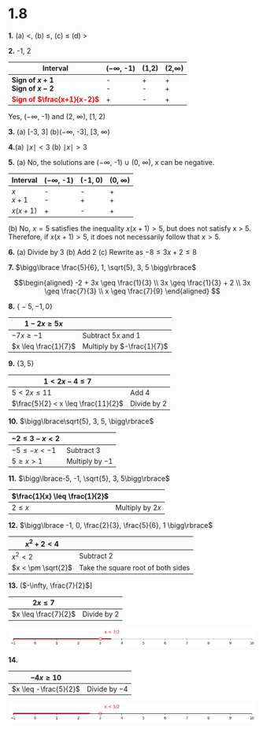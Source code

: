 # 1.8
**1.** (a) $<$, (b) $\leq$, (c) $\leq$ (d) $>$

**2.** -1, 2

| Interval                                               | ($-\infty$, -1) | (1,2)  | (2,$\infty$) |
| ------------------------------------------------------ | --------------- | ------ | ------------ |
| **Sign of $x + 1$**<br>**Sign of $x - 2$**             | -<br>-          | +<br>- | +<br>+       |
| <font color="red">**Sign of $\frac{x+1}{x-2}$**</font> | +               | -      | +            |

Yes, ($-\infty$, -1) and (2, $\infty$), \[1, 2)

**3.** (a) \[-3, 3\] (b)($-\infty$, -3], \[3, $\infty$) 

**4.**(a) $\mid x \mid < 3$ (b) $\mid x \mid > 3$

**5.** 
(a) No, the solutions are ($-\infty$, -1) $\cup$ (0, $\infty$), x can be negative. 

| Interval     | ($-\infty$, -1) | (-1, 0) | (0, $\infty$) |
| ------------ | --------------- | ------- | ------------- |
| $x$<br>$x+1$ | -<br>-          | -<br>+  | +<br>+        |
| $x(x+1)$     | +               | -       | +             |

(b) No, $x = 5$ satisfies the inequality $x(x + 1) > 5$, but does not satisfy x > 5. Therefore, if $x(x + 1) > 5$, it does not necessarily follow that $x > 5$.

**6.** (a) Divide by 3 (b) Add 2 (c) Rewrite as $-8 \leq 3x + 2 \leq 8$

**7.** $\bigg\lbrace \frac{5}{6}, 1, \sqrt{5}, 3, 5 \bigg\rbrace$

$$\begin{aligned}
   -2 + 3x \geq \frac{1}{3} \\
   3x \geq \frac{1}{3} + 2 \\
   3x \geq \frac{7}{3} \\
   x \geq \frac{7}{9}
   \end{aligned}
$$


**8.** $\bigg\lbrace -5, -1, 0\bigg\rbrace$

| $1 - 2x \geq 5x$     |                            |
| -------------------- | -------------------------- |
| $-7x \geq -1$        | Subtract $5x$ and $1$      |
| $x \leq \frac{1}{7}$ | Multiply by $-\frac{1}{7}$ |

**9.** $\bigg\lbrace 3, 5\bigg\rbrace$

| $1 < 2x - 4 \leq 7$                 |             |
| ----------------------------------- | ----------- |
| $5 < 2x \leq 11$                    | Add $4$     |
| $\frac{5}{2} < x \leq \frac{11}{2}$ | Divide by 2 |

**10.** $\bigg\lbrace\sqrt{5}, 3, 5, \bigg\rbrace$

| $-2 \leq 3-x < 2$ |                  |
| ----------------- | ---------------- |
| $-5 \leq -x < -1$ | Subtract $3$     |
| $5 \geq x > 1$    | Multiply by $-1$ |

**11.** $\bigg\lbrace-5, -1, \sqrt{5}, 3, 5\bigg\rbrace$

| $\frac{1}{x} \leq \frac{1}{2}$ |                  |
| ------------------------------ | ---------------- |
| $2 \leq x$                     | Multiply by $2x$ |

**12.** $\bigg\lbrace -1, 0, \frac{2}{3}, \frac{5}{6}, 1 \bigg\rbrace$

| $x^2 + 2 < 4$      |                                    |
| ------------------ | ---------------------------------- |
| $x^2 < 2$          | Subtract $2$                       |
| $x < \pm \sqrt{2}$ | Take the square root of both sides |
**13.** ($-\infty, \frac{7}{2}$\] 

| $2x \leq 7$          |               |
| -------------------- | ------------- |
| $x \leq \frac{7}{2}$ | Divide by $2$ |

![](images/math_00005.png)

**14.** 

| $-4x \geq 10$         |                |
| --------------------- | -------------- |
| $x \leq -\frac{5}{2}$ | Divide by $-4$ |

![](images/math_00006.png)
